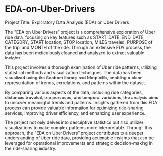 # EDA-on-Uber-Drivers

Project Title: Exploratory Data Analysis (EDA) on Uber Drivers

The "EDA on Uber Drivers" project is a comprehensive exploration of Uber ride data, focusing on key features such as START_DATE, END_DATE, CATEGORY, START location, STOP location, MILES traveled, PURPOSE of the trip, and MONTH of the ride. Through an extensive EDA process, the data has been meticulously cleaned and analyzed to extract valuable insights.

This project involves a thorough examination of Uber ride patterns, utilizing statistical methods and visualization techniques. The data has been visualized using the Seaborn library and Matplotlib, enabling a clear representation of trends, correlations, and patterns within the dataset.

By comparing various aspects of the data, including ride categories, distances traveled, trip purposes, and temporal variations, the analysis aims to uncover meaningful trends and patterns. Insights gathered from this EDA process can provide valuable information for optimizing ride-sharing services, improving driver efficiency, and enhancing user experience.

The project not only delves into descriptive statistics but also utilizes visualizations to make complex patterns more interpretable. Through this approach, the "EDA on Uber Drivers" project contributes to a deeper understanding of Uber ride data, providing actionable insights that can be leveraged for operational improvements and strategic decision-making in the ride-sharing industry.
